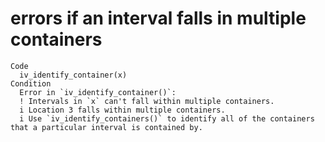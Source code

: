 # errors if an interval falls in multiple containers

    Code
      iv_identify_container(x)
    Condition
      Error in `iv_identify_container()`:
      ! Intervals in `x` can't fall within multiple containers.
      i Location 3 falls within multiple containers.
      i Use `iv_identify_containers()` to identify all of the containers that a particular interval is contained by.

